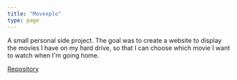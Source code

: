 ```yaml
---
title: "Movexplo"
type: page
---
```



A small personal side project. The goal was to create a website to display the movies I have on my hard drive, so that I can choose which movie I want to watch when I'm going home.

[Repository](https://github.com/anth2o/movexplo)